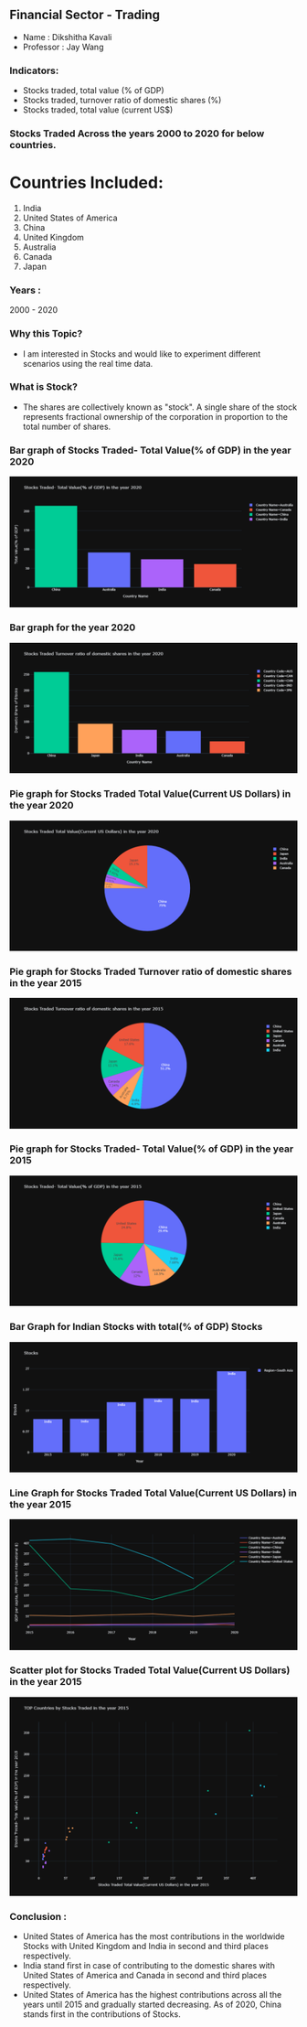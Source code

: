 ##  Financial Sector - Trading

- Name : Dikshitha Kavali
- Professor : Jay Wang

### Indicators:
- Stocks traded, total value (% of GDP)
- Stocks traded, turnover ratio of domestic shares (%)
- Stocks traded, total value (current US$)


### Stocks Traded Across the years 2000 to 2020 for below countries.

# Countries Included:
1. India
2. United States of America
3. China
4. United Kingdom
5. Australia
6. Canada
7. Japan


### Years :
2000 - 2020

### Why this Topic?
- I am interested in Stocks and would like to experiment different scenarios using the real time data. 

### What is Stock?
- The shares are collectively known as "stock". A single share of the stock represents fractional ownership of the corporation in proportion to the total number of shares.


### Bar graph of Stocks Traded- Total Value(% of GDP) in the year 2020

![Graph4.png](https://github.com/DATA-690-FALL-2021/data690_Dikshitha/blob/main/Individual_project_Part_B/Graphs/newplot.png)

### Bar graph for the year 2020
![Graph6.png](https://github.com/DATA-690-FALL-2021/data690_Dikshitha/blob/main/Individual_project_Part_B/Graphs/newplot%20(2).png)


### Pie graph for Stocks Traded Total Value(Current US Dollars) in the year 2020

![Graph7.png](https://github.com/DATA-690-FALL-2021/data690_Dikshitha/blob/main/Individual_project_Part_B/Graphs/newplot%20(3).png)

### Pie graph for Stocks Traded Turnover ratio of domestic shares in the year 2015

![Graph8.png](https://github.com/DATA-690-FALL-2021/data690_Dikshitha/blob/main/Individual_project_Part_B/Graphs/newplot%20(4).png)

### Pie graph for Stocks Traded- Total Value(% of GDP) in the year 2015

![Graph9.png](https://github.com/DATA-690-FALL-2021/data690_Dikshitha/blob/main/Individual_project_Part_B/Graphs/newplot%20(5).png)



### Bar Graph for Indian Stocks with total(% of GDP) Stocks

![Graph10.png](https://github.com/DATA-690-FALL-2021/data690_Dikshitha/blob/main/Individual_project_Part_B/Graphs/newplot%20(6).png)

### Line Graph for Stocks Traded Total Value(Current US Dollars) in the year 2015

![Graph11.png](https://github.com/DATA-690-FALL-2021/data690_Dikshitha/blob/main/Individual_project_Part_B/Graphs/newplot%20(7).png)

### Scatter plot for Stocks Traded Total Value(Current US Dollars) in the year 2015

![Graph12.png](https://github.com/DATA-690-FALL-2021/data690_Dikshitha/blob/main/Individual_project_Part_B/Graphs/newplot%20(8).png)





### Conclusion :
- United States of America has the most contributions in the worldwide Stocks with United Kingdom and India in second and third places respectively.
- India stand first in case of contributing to the domestic shares with United States of America and Canada in second and third places respectively.
- United States of America has the highest contributions across all the years until 2015 and gradually started decreasing. As of 2020, China stands first in the contributions of Stocks.
